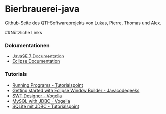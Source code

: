 # Bierbrauerei-java
Github-Seite des Q11-Softwareprojekts von Lukas, Pierre, Thomas und Alex.

##Nützliche Links
### Dokumentationen

 - [JavaSE 7 Documentation](https://docs.oracle.com/javase/7/docs/api/)
 - [Eclipse Documentation](http://help.eclipse.org/mars/index.jsp)

### Tutorials
 - [Running Programs - Tutorialspoint](http://www.tutorialspoint.com/eclipse/eclipse_run_configuration.htm)
 - [Getting started with Eclipse Window Builder - Javacodegeeks](https://examples.javacodegeeks.com/desktop-java/ide/eclipse/eclipse-window-builder-tutorial-gui-creation/)
 - [SWT Designer - Vogella](http://www.vogella.com/tutorials/EclipseWindowBuilder/article.html)
 - [MySQL with JDBC - Vogella](http://www.vogella.com/tutorials/MySQLJava/article.html)
 - [SQLite mit JDBC - Tutorialspoint](http://www.tutorialspoint.com/sqlite/sqlite_java.htm)

